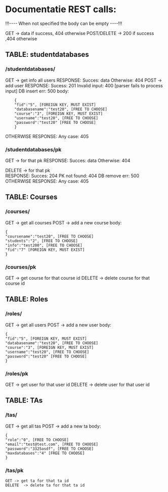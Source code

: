 # Documentatie REST calls:

!!!---- When not specified the body can be empty ----!!!

GET -> data if success, 404 otherwise
POST/DELETE -> 200 if success ,404 otherwise

## TABLE: studentdatabases

### /studentdatabases/

GET	-> get info all users
	RESPONSE: 	Succes:		data
			Otherwise: 	404
POST 	-> add user
	RESPONSE: 	Sucess:		201 
			Invalid input:	400 [parser fails to process input]
			DB insert err:	500
	body: 

		{
		"fid":"5", [FOREIGN KEY, MUST EXIST]
		"databasename":"test20", [FREE TO CHOOSE]
		"course":"3", [FOREIGN KEY, MUST EXIST]
		"username":"test20", [FREE TO CHOOSE]
		"password":"test20" [FREE TO CHOOSE]
		}
OTHERWISE
	RESPONSE:	Any case:	405

### /studentdatabases/pk

GET	-> for that pk
	RESPONSE: 	Succes:		data
			Otherwise:	404

DELETE	-> for that pk	
	RESPONSE: 	Succes:		204
			PK not found: 	404 
			DB remove err:	500
OTHERWISE
	RESPONSE:	Any case:	405

## TABLE: Courses

### /courses/

GET	-> get all courses
POST	-> add a new course
body: 

	{
	"coursename":"test20", [FREE TO CHOOSE]
	"students":"2", [FREE TO CHOOSE]
	"info":"test200", [FREE TO CHOOSE]
	"fid":"7" [FOREIGN KEY, MUST EXIST]
	}

### /courses/pk

GET	-> get course for that course id
DELETE	-> delete course for that course id

## TABLE: Roles

### /roles/

GET	-> get all users
POST	-> add a new user
body: 

	{
	"fid":"5", [FOREIGN KEY, MUST EXIST]
	"databasename":"test20", [FREE TO CHOOSE]
	"course":"3", [FOREIGN KEY, MUST EXIST]
	"username":"test20", [FREE TO CHOOSE]
	"password":"test20" [FREE TO CHOOSE]
	}

### /roles/pk

GET	-> get user for that user id
DELETE	-> delete user for that user id

## TABLE: TAs

### /tas/

GET	-> get all tas
POST	-> add a new ta
body: 

	{
	"role":"0", [FREE TO CHOOSE]
	"email":"test@test.com", [FREE TO CHOOSE]
	"password":"3325asdf", [FREE TO CHOOSE]
	"maxdatabases":"4" [FREE TO CHOOSE]
	}

### /tas/pk

	GET	-> get ta for that ta id
	DELETE	-> delete ta for that ta id

